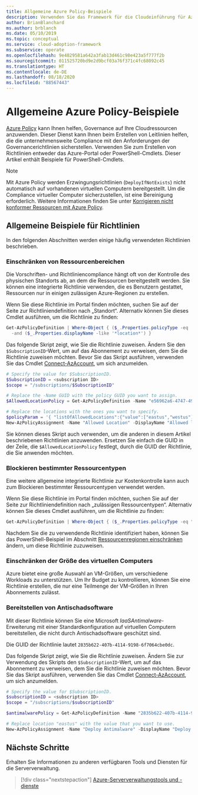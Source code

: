 ```yaml
---
title: Allgemeine Azure Policy-Beispiele
description: Verwenden Sie das Framework für die Cloudeinführung für Azure, um die Compliance mit den Anforderungen der Governancerichtlinien sicherzustellen, indem Sie Richtlinien mit PowerShell-Cmdlets erstellen.
author: BrianBlanchard
ms.author: brblanch
ms.date: 05/10/2019
ms.topic: conceptual
ms.service: cloud-adoption-framework
ms.subservice: operate
ms.openlocfilehash: 9e4829581a642a3fab13d461c98e423a5f777f2b
ms.sourcegitcommit: 011525720bd9e2d9bcf03a76f371c4fc68092c45
ms.translationtype: HT
ms.contentlocale: de-DE
ms.lasthandoff: 08/18/2020
ms.locfileid: "88567443"
---
```

# <a name="common-azure-policy-examples"></a>Allgemeine Azure Policy-Beispiele

[Azure Policy](/azure/governance/policy/overview) kann Ihnen helfen, Governance auf Ihre Cloudressourcen anzuwenden. Dieser Dienst kann Ihnen beim Erstellen von Leitlinien helfen, die die unternehmensweite Compliance mit den Anforderungen der Governancerichtlinien sicherstellen. Verwenden Sie zum Erstellen von Richtlinien entweder das Azure-Portal oder PowerShell-Cmdlets. Dieser Artikel enthält Beispiele für PowerShell-Cmdlets.

> [!NOTE]
> Mit Azure Policy werden Erzwingungsrichtlinien (`DeployIfNotExists`) nicht automatisch auf vorhandenen virtuellen Computern bereitgestellt. Um die Compliance virtueller Computer sicherzustellen, ist eine Bereinigung erforderlich. Weitere Informationen finden Sie unter [Korrigieren nicht konformer Ressourcen mit Azure Policy](/azure/governance/policy/how-to/remediate-resources).

## <a name="common-policy-examples"></a>Allgemeine Beispiele für Richtlinien

In den folgenden Abschnitten werden einige häufig verwendeten Richtlinien beschrieben.

### <a name="restrict-resource-regions"></a>Einschränken von Ressourcenbereichen

Die Vorschriften- und Richtliniencompliance hängt oft von der Kontrolle des physischen Standorts ab, an dem die Ressourcen bereitgestellt werden. Sie können eine integrierte Richtlinie verwenden, die es Benutzern gestattet, Ressourcen nur in einigen zulässigen Azure-Regionen zu erstellen.

Wenn Sie diese Richtlinie im Portal finden möchten, suchen Sie auf der Seite zur Richtliniendefinition nach „Standort“. Alternativ können Sie dieses Cmdlet ausführen, um die Richtlinie zu finden:

```powershell
Get-AzPolicyDefinition | Where-Object { ($_.Properties.policyType -eq 'BuiltIn') `
  -and ($_.Properties.displayName -like '*location*') }
```

Das folgende Skript zeigt, wie Sie die Richtlinie zuweisen. Ändern Sie den `$SubscriptionID`-Wert, um auf das Abonnement zu verweisen, dem Sie die Richtlinie zuweisen möchten. Bevor Sie das Skript ausführen, verwenden Sie das Cmdlet [Connect-AzAccount](/powershell/module/az.accounts/connect-azaccount?view=azps-2.1.0), um sich anzumelden.

```powershell
# Specify the value for $SubscriptionID.
$SubscriptionID = <subscription ID>
$scope = "/subscriptions/$SubscriptionID"

# Replace the -Name GUID with the policy GUID you want to assign.
$AllowedLocationPolicy = Get-AzPolicyDefinition -Name "e56962a6-4747-49cd-b67b-bf8b01975c4c"

# Replace the locations with the ones you want to specify.
$policyParam = '{ "listOfAllowedLocations":{"value":["eastus","westus"]}}'
New-AzPolicyAssignment -Name "Allowed Location" -DisplayName "Allowed locations for resource creation" -Scope $scope -PolicyDefinition $AllowedLocationPolicy -Location eastus -PolicyParameter $policyParam
```

Sie können dieses Skript auch verwenden, um die anderen in diesem Artikel beschriebenen Richtlinien anzuwenden. Ersetzen Sie einfach die GUID in der Zeile, die `$AllowedLocationPolicy` festlegt, durch die GUID der Richtlinie, die Sie anwenden möchten.

### <a name="block-certain-resource-types"></a>Blockieren bestimmter Ressourcentypen

Eine weitere allgemeine integrierte Richtlinie zur Kostenkontrolle kann auch zum Blockieren bestimmter Ressourcentypen verwendet werden.

Wenn Sie diese Richtlinie im Portal finden möchten, suchen Sie auf der Seite zur Richtliniendefinition nach „zulässigen Ressourcentypen“. Alternativ können Sie dieses Cmdlet ausführen, um die Richtlinie zu finden:

```powershell
Get-AzPolicyDefinition | Where-Object { ($_.Properties.policyType -eq "BuiltIn") -and ($_.Properties.displayName -like "*allowed resource types") }
```

Nachdem Sie die zu verwendende Richtlinie identifiziert haben, können Sie das PowerShell-Beispiel im Abschnitt [Ressourcenregionen einschränken](#restrict-resource-regions) ändern, um diese Richtlinie zuzuweisen.

### <a name="restrict-vm-size"></a>Einschränken der Größe des virtuellen Computers

Azure bietet eine große Auswahl an VM-Größen, um verschiedene Workloads zu unterstützen. Um Ihr Budget zu kontrollieren, können Sie eine Richtlinie erstellen, die nur eine Teilmenge der VM-Größen in Ihren Abonnements zulässt.

### <a name="deploy-antimalware"></a>Bereitstellen von Antischadsoftware

Mit dieser Richtlinie können Sie eine Microsoft _IaaSAntimalware_-Erweiterung mit einer Standardkonfiguration auf virtuellen Computern bereitstellen, die nicht durch Antischadsoftware geschützt sind.

Die GUID der Richtlinie lautet `2835b622-407b-4114-9198-6f7064cbe0dc`.

Das folgende Skript zeigt, wie Sie die Richtlinie zuweisen. Ändern Sie zur Verwendung des Skripts den `$SubscriptionID`-Wert, um auf das Abonnement zu verweisen, dem Sie die Richtlinie zuweisen möchten. Bevor Sie das Skript ausführen, verwenden Sie das Cmdlet [Connect-AzAccount](/powershell/module/az.accounts/connect-azaccount?view=azps-2.1.0), um sich anzumelden.

```powershell
# Specify the value for $SubscriptionID.
$subscriptionID = <subscription ID>
$scope = "/subscriptions/$subscriptionID"

$antimalwarePolicy = Get-AzPolicyDefinition -Name "2835b622-407b-4114-9198-6f7064cbe0dc"

# Replace location "eastus" with the value that you want to use.
New-AzPolicyAssignment -Name "Deploy Antimalware" -DisplayName "Deploy default Microsoft IaaSAntimalware extension for Windows Server" -Scope $scope -PolicyDefinition $antimalwarePolicy -Location eastus –AssignIdentity

```

## <a name="next-steps"></a>Nächste Schritte

Erhalten Sie Informationen zu anderen verfügbaren Tools und Diensten für die Serververwaltung.

> [!div class="nextstepaction"]
> [Azure-Serververwaltungstools und -dienste](./tools-services.md)
